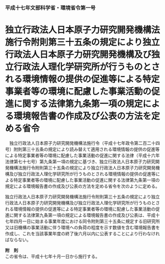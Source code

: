 ### 平成十七年文部科学省・環境省令第一号  
# 独立行政法人日本原子力研究開発機構法施行令附則第三十五条の規定により独立行政法人日本原子力研究開発機構及び独立行政法人理化学研究所が行うものとされる環境情報の提供の促進等による特定事業者等の環境に配慮した事業活動の促進に関する法律第九条第一項の規定による環境報告書の作成及び公表の方法を定める省令  
　独立行政法人日本原子力研究開発機構法施行令（平成十七年政令第二百二十四号）附則第三十五条の規定により読み替えて適用される環境情報の提供の促進等による特定事業者等の環境に配慮した事業活動の促進に関する法律（平成十六年法律第七十七号）第九条第一項の規定に基づき、独立行政法人日本原子力研究開発機構法施行令附則第三十五条の規定により独立行政法人日本原子力研究開発機構及び独立行政法人理化学研究所が行うものとされる環境情報の提供の促進等による特定事業者等の環境に配慮した事業活動の促進に関する法律第九条第一項の規定による環境報告書の作成及び公表の方法を定める省令を次のように定める。  
  
独立行政法人日本原子力研究開発機構法施行令附則第三十五条の規定により独立行政法人日本原子力研究開発機構及び独立行政法人理化学研究所が行うものとされる環境情報の提供の促進等による特定事業者等の環境に配慮した事業活動の促進に関する法律第九条第一項の規定による環境報告書の作成及び公表は、平成十七年四月一日に始まる事業年度における同令附則第三十五条に規定する旧研究所又は旧機構の事業活動に伴う環境への負荷の程度を示す数値を含む環境報告書を作成し、これを当該事業年度の終了後六月以内に公表することにより行わなければならない。  
  
**附　則**  
この省令は、平成十七年十月一日から施行する。  
  
